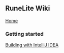 ## RuneLite Wiki
[Home](https://github.com/runelite/runelite/wiki)
### Getting started
[Building with IntelliJ IDEA](https://github.com/runelite/runelite/wiki/Building-with-IntelliJ-IDEA)
